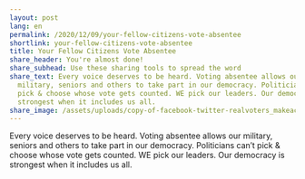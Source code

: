 ```yaml
---
layout: post
lang: en
permalink: /2020/12/09/your-fellow-citizens-vote-absentee
shortlink: your-fellow-citizens-vote-absentee
title: Your Fellow Citizens Vote Absentee
share_header: You're almost done!
share_subhead: Use these sharing tools to spread the word
share_text: Every voice deserves to be heard. Voting absentee allows our
  military, seniors and others to take part in our democracy. Politicians can’t
  pick & choose whose vote gets counted. WE pick our leaders. Our democracy is
  strongest when it includes us all.
share_image: /assets/uploads/copy-of-facebook-twitter-realvoters_makeacopy-4-.png
---
```

Every voice deserves to be heard. Voting absentee allows our military, seniors and others to take part in our democracy. Politicians can’t pick & choose whose vote gets counted. WE pick our leaders. Our democracy is strongest when it includes us all.